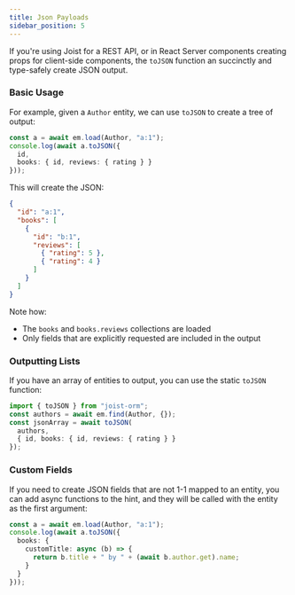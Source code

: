 ```yaml
---
title: Json Payloads
sidebar_position: 5
---
```


If you're using Joist for a REST API, or in React Server components creating props for client-side components, the `toJSON` function an succinctly and type-safely create JSON output. 

### Basic Usage

For example, given a `Author` entity, we can use `toJSON` to create a tree of output:

```typescript
const a = await em.load(Author, "a:1");
console.log(await a.toJSON({
  id,
  books: { id, reviews: { rating } }  
}));
```

This will create the JSON:

```json
{
  "id": "a:1",
  "books": [
    {
      "id": "b:1",
      "reviews": [
        { "rating": 5 },
        { "rating": 4 }
      ]
    }
  ]
}
```

Note how:

* The `books` and `books.reviews` collections are loaded
* Only fields that are explicitly requested are included in the output

### Outputting Lists

If you have an array of entities to output, you can use the static `toJSON` function:

```typescript
import { toJSON } from "joist-orm";
const authors = await em.find(Author, {});
const jsonArray = await toJSON(
  authors,
  { id, books: { id, reviews: { rating } }  
});
```

### Custom Fields

If you need to create JSON fields that are not 1-1 mapped to an entity, you can add async functions to the hint, and they will be called with the entity as the first argument:

```typescript
const a = await em.load(Author, "a:1");
console.log(await a.toJSON({
  books: {
    customTitle: async (b) => {
      return b.title + " by " + (await b.author.get).name;
    }
  }
}));
```
